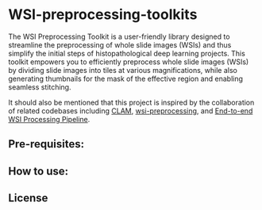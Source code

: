 # WSI-preprocessing-toolkits

The WSI Preprocessing Toolkit is a user-friendly library designed to streamline the preprocessing of whole slide images (WSIs) and thus simplify the initial steps of histopathological deep learning projects. This toolkit empowers you to efficiently preprocess whole slide images (WSIs) by dividing slide images into tiles at various magnifications, while also generating thumbnails for the mask of the effective region and enabling seamless stitching.

It should also be mentioned that this project is inspired by the collaboration of related codebases including [CLAM](https://github.com/mahmoodlab/CLAM), [wsi-preprocessing](https://github.com/lucasrla/wsi-preprocessing), and [End-to-end WSI Processing Pipeline](https://github.com/KatherLab/end2end-WSI-preprocessing).

## Pre-requisites:

## How to use:

## License

